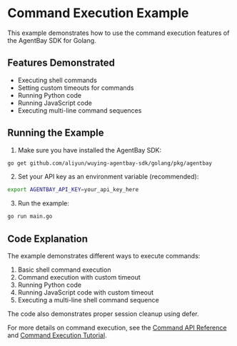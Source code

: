 # Command Execution Example

This example demonstrates how to use the command execution features of the AgentBay SDK for Golang.

## Features Demonstrated

- Executing shell commands
- Setting custom timeouts for commands
- Running Python code
- Running JavaScript code
- Executing multi-line command sequences

## Running the Example

1. Make sure you have installed the AgentBay SDK:

```bash
go get github.com/aliyun/wuying-agentbay-sdk/golang/pkg/agentbay
```

2. Set your API key as an environment variable (recommended):

```bash
export AGENTBAY_API_KEY=your_api_key_here
```

3. Run the example:

```bash
go run main.go
```

## Code Explanation

The example demonstrates different ways to execute commands:

1. Basic shell command execution
2. Command execution with custom timeout
3. Running Python code
4. Running JavaScript code with custom timeout
5. Executing a multi-line shell command sequence

The code also demonstrates proper session cleanup using defer.

For more details on command execution, see the [Command API Reference](../../api-reference/command.md) and [Command Execution Tutorial](../../tutorials/command-execution.md). 